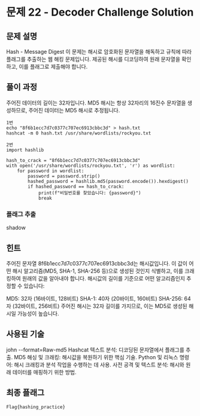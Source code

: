 # 문제 22 - Decoder Challenge Solution

## 문제 설명
Hash - Message Digest 
이 문제는 해시로 암호화된 문자열을 해독하고 규칙에 따라 플래그를 추출하는 웹 해킹 문제입니다. 제공된 해시를 디코딩하여 원래 문자열을 확인하고, 이를 플래그로 제출해야 합니다.

## 풀이 과정
주어진 데이터의 길이는 32자입니다. MD5 해시는 항상 32자리의 16진수 문자열을 생성하므로, 주어진 데이터는 MD5 해시로 추정됩니다.
```
1번
echo "8f6b1ecc7d7c0377c707ec6913cbbc3d" > hash.txt
hashcat -m 0 hash.txt /usr/share/wordlists/rockyou.txt
```

```
2번
import hashlib

hash_to_crack = "8f6b1ecc7d7c0377c707ec6913cbbc3d"
with open('/usr/share/wordlists/rockyou.txt', 'r') as wordlist:
    for password in wordlist:
        password = password.strip()
        hashed_password = hashlib.md5(password.encode()).hexdigest()
        if hashed_password == hash_to_crack:
            print(f"비밀번호를 찾았습니다: {password}")
            break
```

### 플래그 추출
shadow

## 힌트
주어진 문자열 8f6b1ecc7d7c0377c707ec6913cbbc3d는 해시값입니다. 이 값이 어떤 해시 알고리즘(MD5, SHA-1, SHA-256 등)으로 생성된 것인지 식별하고, 이를 크래킹하여 원래의 값을 알아내야 합니다.
해시값의 길이를 기준으로 어떤 알고리즘인지 추정할 수 있습니다:

MD5: 32자 (16바이트, 128비트)
SHA-1: 40자 (20바이트, 160비트)
SHA-256: 64자 (32바이트, 256비트)
주어진 해시는 32자 길이를 가지므로, 이는 MD5로 생성된 해시일 가능성이 높습니다.

## 사용된 기술
john --format=Raw-md5
Hashcat
텍스트 분석: 디코딩된 문자열에서 플래그를 추출.
MD5 해싱 및 크래킹: 해시값을 복원하기 위한 핵심 기술.
Python 및 리눅스 명령어: 해시 크래킹과 분석 작업을 수행하는 데 사용.
사전 공격 및 텍스트 분석: 해시와 원래 데이터를 매핑하기 위한 방법.


## 최종 플래그
```
Flag{hashing_practice}
```